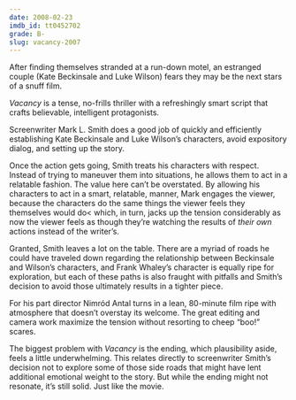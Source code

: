 ```yaml
---
date: 2008-02-23
imdb_id: tt0452702
grade: B-
slug: vacancy-2007
---
```


After finding themselves stranded at a run-down motel, an estranged couple (Kate Beckinsale and Luke Wilson) fears they may be the next stars of a snuff film.

_Vacancy_ is a tense, no-frills thriller with a refreshingly smart script that crafts believable, intelligent protagonists.

Screenwriter Mark L. Smith does a good job of quickly and efficiently establishing Kate Beckinsale and Luke Wilson’s characters, avoid expository dialog, and setting up the story.

Once the action gets going, Smith treats his characters with respect. Instead of trying to maneuver them into situations, he allows them to act in a relatable fashion. The value here can’t be overstated. By allowing his characters to act in a smart, relatable, manner, Mark engages the viewer, because the characters do the same things the viewer feels they themselves would do< which, in turn, jacks up the tension considerably as now the viewer feels as though they’re watching the results of _their own_ actions instead of the writer’s.

Granted, Smith leaves a lot on the table. There are a myriad of roads he could have traveled down regarding the relationship between Beckinsale and Wilson’s characters, and Frank Whaley’s character is equally ripe for exploration, but each of these paths is also fraught with pitfalls and Smith’s decision to avoid those ultimately results in a tighter piece.

For his part director Nimród Antal turns in a lean, 80-minute film ripe with atmosphere that doesn’t overstay its welcome. The great editing and camera work maximize the tension without resorting to cheep “boo!” scares.

The biggest problem with _Vacancy_ is the ending, which plausibility aside, feels a little underwhelming. This relates directly to screenwriter Smith’s decision not to explore some of those side roads that might have lent additional emotional weight to the story. But while the ending might not resonate, it’s still solid. Just like the movie.
